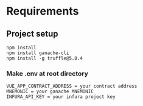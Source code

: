 # Requirements

## Project setup

```
npm install
npm install ganache-cli
npm install -g truffle@5.0.4
```

### Make .env at root directory
```
VUE_APP_CONTRACT_ADDRESS = your contract address
MNEMONIC = your ganache MNEMONIC
INFURA_API_KEY = your infura project key
```

